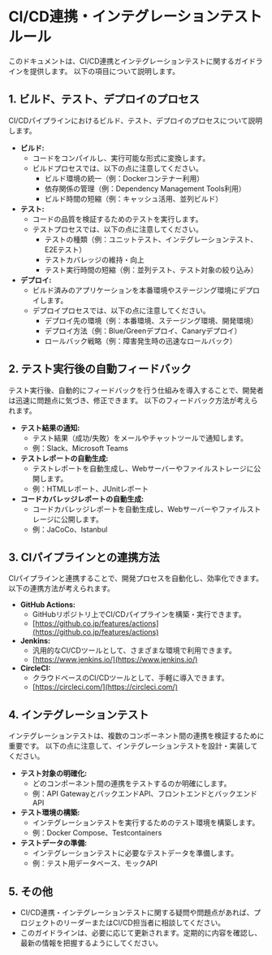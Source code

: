 <!--
  このファイルは、CI/CD連携とインテグレーションテストに関するルールを記述します。
  ビルド、テスト、デプロイのプロセス、テスト実行後の自動フィードバック、
  CIパイプラインとの連携方法などを網羅しています。
-->

# CI/CD連携・インテグレーションテストルール

このドキュメントは、CI/CD連携とインテグレーションテストに関するガイドラインを提供します。
以下の項目について説明します。

## 1. ビルド、テスト、デプロイのプロセス

CI/CDパイプラインにおけるビルド、テスト、デプロイのプロセスについて説明します。

- **ビルド:**
  - コードをコンパイルし、実行可能な形式に変換します。
  - ビルドプロセスでは、以下の点に注意してください。
    - ビルド環境の統一（例：Dockerコンテナー利用）
    - 依存関係の管理（例：Dependency Management Tools利用）
    - ビルド時間の短縮（例：キャッシュ活用、並列ビルド）
- **テスト:**
  - コードの品質を検証するためのテストを実行します。
  - テストプロセスでは、以下の点に注意してください。
    - テストの種類（例：ユニットテスト、インテグレーションテスト、E2Eテスト）
    - テストカバレッジの維持・向上
    - テスト実行時間の短縮（例：並列テスト、テスト対象の絞り込み）
- **デプロイ:**
  - ビルド済みのアプリケーションを本番環境やステージング環境にデプロイします。
  - デプロイプロセスでは、以下の点に注意してください。
    - デプロイ先の環境（例：本番環境、ステージング環境、開発環境）
    - デプロイ方法（例：Blue/Greenデプロイ、Canaryデプロイ）
    - ロールバック戦略（例：障害発生時の迅速なロールバック）

## 2. テスト実行後の自動フィードバック

テスト実行後、自動的にフィードバックを行う仕組みを導入することで、開発者は迅速に問題点に気づき、修正できます。
以下のフィードバック方法が考えられます。

- **テスト結果の通知:**
  - テスト結果（成功/失敗）をメールやチャットツールで通知します。
  - 例：Slack、Microsoft Teams
- **テストレポートの自動生成:**
  - テストレポートを自動生成し、Webサーバーやファイルストレージに公開します。
  - 例：HTMLレポート、JUnitレポート
- **コードカバレッジレポートの自動生成:**
  - コードカバレッジレポートを自動生成し、Webサーバーやファイルストレージに公開します。
  - 例：JaCoCo、Istanbul

## 3. CIパイプラインとの連携方法

CIパイプラインと連携することで、開発プロセスを自動化し、効率化できます。
以下の連携方法が考えられます。

- **GitHub Actions:**
  - GitHubリポジトリ上でCI/CDパイプラインを構築・実行できます。
  - [https://github.co.jp/features/actions](https://github.co.jp/features/actions)
- **Jenkins:**
  - 汎用的なCI/CDツールとして、さまざまな環境で利用できます。
  - [https://www.jenkins.io/](https://www.jenkins.io/)
- **CircleCI:**
  - クラウドベースのCI/CDツールとして、手軽に導入できます。
  - [https://circleci.com/](https://circleci.com/)

## 4. インテグレーションテスト

インテグレーションテストは、複数のコンポーネント間の連携を検証するために重要です。
以下の点に注意して、インテグレーションテストを設計・実装してください。

- **テスト対象の明確化:**
  - どのコンポーネント間の連携をテストするのか明確にします。
  - 例：API GatewayとバックエンドAPI、フロントエンドとバックエンドAPI
- **テスト環境の構築:**
  - インテグレーションテストを実行するためのテスト環境を構築します。
  - 例：Docker Compose、Testcontainers
- **テストデータの準備:**
  - インテグレーションテストに必要なテストデータを準備します。
  - 例：テスト用データベース、モックAPI

## 5. その他

- CI/CD連携・インテグレーションテストに関する疑問や問題点があれば、プロジェクトのリーダーまたはCI/CD担当者に相談してください。
- このガイドラインは、必要に応じて更新されます。定期的に内容を確認し、最新の情報を把握するようにしてください。

